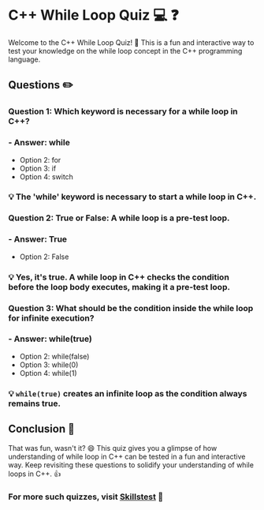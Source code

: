 # C++ While Loop Quiz :computer: :question:

Welcome to the C++ While Loop Quiz! :tada: This is a fun and interactive way to test your knowledge on the while loop concept in the C++ programming language.

## Questions :pencil2:

### **Question 1:** Which keyword is necessary for a while loop in C++?

### - Answer: while
- Option 2: for
- Option 3: if
- Option 4: switch

### :bulb: The 'while' keyword is necessary to start a while loop in C++.

### **Question 2:** True or False: A while loop is a pre-test loop.

### - Answer: True
- Option 2: False

### :bulb: Yes, it's true. A while loop in C++ checks the condition before the loop body executes, making it a pre-test loop.

### **Question 3:** What should be the condition inside the while loop for infinite execution?

### - Answer: while(true)
- Option 2: while(false)
- Option 3: while(0)
- Option 4: while(1)

### :bulb: `while(true)` creates an infinite loop as the condition always remains true.

## Conclusion :book:

That was fun, wasn't it? :smile: This quiz gives you a glimpse of how understanding of while loop in C++ can be tested in a fun and interactive way. Keep revisiting these questions to solidify your understanding of while loops in C++. :+1:

### For more such quizzes, visit [Skillstest](http://www.skillstest.me) :rocket:

